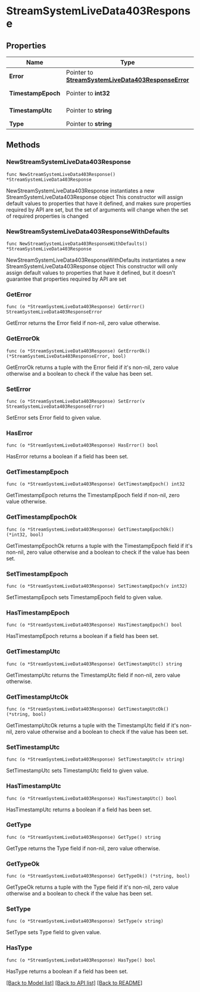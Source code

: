 # StreamSystemLiveData403Response

## Properties

Name | Type | Description | Notes
------------ | ------------- | ------------- | -------------
**Error** | Pointer to [**StreamSystemLiveData403ResponseError**](StreamSystemLiveData403ResponseError.md) |  | [optional] 
**TimestampEpoch** | Pointer to **int32** | Timestamp in epoch format. | [optional] 
**TimestampUtc** | Pointer to **string** | Timestamp in UTC format. | [optional] 
**Type** | Pointer to **string** | authorization_error | [optional] 

## Methods

### NewStreamSystemLiveData403Response

`func NewStreamSystemLiveData403Response() *StreamSystemLiveData403Response`

NewStreamSystemLiveData403Response instantiates a new StreamSystemLiveData403Response object
This constructor will assign default values to properties that have it defined,
and makes sure properties required by API are set, but the set of arguments
will change when the set of required properties is changed

### NewStreamSystemLiveData403ResponseWithDefaults

`func NewStreamSystemLiveData403ResponseWithDefaults() *StreamSystemLiveData403Response`

NewStreamSystemLiveData403ResponseWithDefaults instantiates a new StreamSystemLiveData403Response object
This constructor will only assign default values to properties that have it defined,
but it doesn't guarantee that properties required by API are set

### GetError

`func (o *StreamSystemLiveData403Response) GetError() StreamSystemLiveData403ResponseError`

GetError returns the Error field if non-nil, zero value otherwise.

### GetErrorOk

`func (o *StreamSystemLiveData403Response) GetErrorOk() (*StreamSystemLiveData403ResponseError, bool)`

GetErrorOk returns a tuple with the Error field if it's non-nil, zero value otherwise
and a boolean to check if the value has been set.

### SetError

`func (o *StreamSystemLiveData403Response) SetError(v StreamSystemLiveData403ResponseError)`

SetError sets Error field to given value.

### HasError

`func (o *StreamSystemLiveData403Response) HasError() bool`

HasError returns a boolean if a field has been set.

### GetTimestampEpoch

`func (o *StreamSystemLiveData403Response) GetTimestampEpoch() int32`

GetTimestampEpoch returns the TimestampEpoch field if non-nil, zero value otherwise.

### GetTimestampEpochOk

`func (o *StreamSystemLiveData403Response) GetTimestampEpochOk() (*int32, bool)`

GetTimestampEpochOk returns a tuple with the TimestampEpoch field if it's non-nil, zero value otherwise
and a boolean to check if the value has been set.

### SetTimestampEpoch

`func (o *StreamSystemLiveData403Response) SetTimestampEpoch(v int32)`

SetTimestampEpoch sets TimestampEpoch field to given value.

### HasTimestampEpoch

`func (o *StreamSystemLiveData403Response) HasTimestampEpoch() bool`

HasTimestampEpoch returns a boolean if a field has been set.

### GetTimestampUtc

`func (o *StreamSystemLiveData403Response) GetTimestampUtc() string`

GetTimestampUtc returns the TimestampUtc field if non-nil, zero value otherwise.

### GetTimestampUtcOk

`func (o *StreamSystemLiveData403Response) GetTimestampUtcOk() (*string, bool)`

GetTimestampUtcOk returns a tuple with the TimestampUtc field if it's non-nil, zero value otherwise
and a boolean to check if the value has been set.

### SetTimestampUtc

`func (o *StreamSystemLiveData403Response) SetTimestampUtc(v string)`

SetTimestampUtc sets TimestampUtc field to given value.

### HasTimestampUtc

`func (o *StreamSystemLiveData403Response) HasTimestampUtc() bool`

HasTimestampUtc returns a boolean if a field has been set.

### GetType

`func (o *StreamSystemLiveData403Response) GetType() string`

GetType returns the Type field if non-nil, zero value otherwise.

### GetTypeOk

`func (o *StreamSystemLiveData403Response) GetTypeOk() (*string, bool)`

GetTypeOk returns a tuple with the Type field if it's non-nil, zero value otherwise
and a boolean to check if the value has been set.

### SetType

`func (o *StreamSystemLiveData403Response) SetType(v string)`

SetType sets Type field to given value.

### HasType

`func (o *StreamSystemLiveData403Response) HasType() bool`

HasType returns a boolean if a field has been set.


[[Back to Model list]](../README.md#documentation-for-models) [[Back to API list]](../README.md#documentation-for-api-endpoints) [[Back to README]](../README.md)



